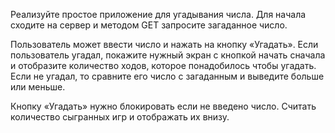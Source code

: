Реализуйте простое приложение для угадывания числа. Для начала сходите на сервер и методом GET запросите загаданное число.

Пользователь может ввести число и нажать на кнопку «Угадать». Если пользователь угадал, покажите нужный экран с кнопкой начать сначала и отобразите количество ходов, которое понадобилось чтобы угадать. Если не угадал, то сравните его число с загаданным и выведите больше или меньше. 

Кнопку «Угадать» нужно блокировать если не введено число. Считать количество сыгранных игр и отображать их внизу.
